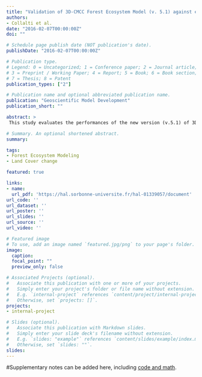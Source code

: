 ```yaml
---
title: "Validation of 3D-CMCC Forest Ecosystem Model (v. 5.1) against eddy covariance data for 10 European forest sites"
authors:
- Collalti et al.
date: "2016-02-07T00:00:00Z"
doi: ""

# Schedule page publish date (NOT publication's date).
publishDate: "2016-02-07T00:00:00Z"

# Publication type.
# Legend: 0 = Uncategorized; 1 = Conference paper; 2 = Journal article;
# 3 = Preprint / Working Paper; 4 = Report; 5 = Book; 6 = Book section;
# 7 = Thesis; 8 = Patent
publication_types: ["2"]

# Publication name and optional abbreviated publication name.
publication: "Geoscientific Model Development"
publication_short: ""

abstract: >
 This study evaluates the performances of the new version (v.5.1) of 3D-CMCC Forest Ecosystem Model (FEM) in simulating gross primary productivity (GPP), against eddy covariance GPP data for 10 FLUXNET forest sites across Europe. A new carbon allocation module, coupled with new both phenological and autotrophic respiration schemes, was implemented in this new daily version. Model ability in reproducing timing and magnitude of daily and monthly GPP fluctuations is validated at intra-annual and inter-annual scale, including extreme anomalous seasons. With the purpose to test the 3D-CMCC FEM applicability over Europe without a site-related calibration, the model has been deliberately parametrized with a single set of species-specific parameterizations for each forest ecosystem. The model consistently reproduces both in timing and in magnitude daily and monthly GPP variability across all sites, with the exception of the two Mediterranean sites. We find that 3D-CMCC FEM tends to better simulate the timing of inter-annual anomalies than their magnitude within measurements' uncertainty. In six of eight sites where data are available, the model well reproduces the 2003 summer drought event. Finally, for three sites we evaluate whether a Published by Copernicus Publications on behalf of the European Geosciences Union. 480 A. Collalti et al. Validation of 3D-CMCC Forest Ecosystem Model (v.5.1) more accurate representation of forest structural characteristics (i.e. cohorts, forest layers) and species composition can improve model results.

# Summary. An optional shortened abstract.
summary:

tags:
- Forest Ecosystem Modeling
- Land Cover change

featured: true

links:
- name:
  url_pdf: 'https://hal.sorbonne-universite.fr/hal-01339057/document'
url_code: ''
url_dataset: ''
url_poster: ''
url_slides: ''
url_source: ''
url_video: ''

# Featured image
# To use, add an image named `featured.jpg/png` to your page's folder.
image:
  caption:
  focal_point: ""
  preview_only: false

# Associated Projects (optional).
#   Associate this publication with one or more of your projects.
#   Simply enter your project's folder or file name without extension.
#   E.g. `internal-project` references `content/project/internal-project/index.md`.
#   Otherwise, set `projects: []`.
projects:
- internal-project

# Slides (optional).
#   Associate this publication with Markdown slides.
#   Simply enter your slide deck's filename without extension.
#   E.g. `slides: "example"` references `content/slides/example/index.md`.
#   Otherwise, set `slides: ""`.
slides:
---
```


#Supplementary notes can be added here, including [code and math](https://sourcethemes.com/academic/docs/writing-markdown-latex/).
